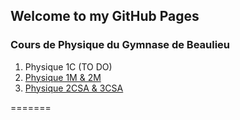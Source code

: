## Welcome to my GitHub Pages

### Cours de Physique du Gymnase de Beaulieu
1. Physique 1C (TO DO)
2. [Physique 1M & 2M](https://phpittet.github.io/physique-gybe/)
3. [Physique 2CSA & 3CSA](https://phpittet.github.io/physique-CSA-gybe/index.html)

=======
